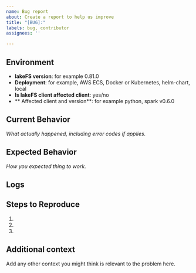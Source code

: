 ```yaml
---
name: Bug report
about: Create a report to help us improve
title: "[BUG]:"
labels: bug, contributor
assignees: ''

---
```


<!-- 
Hello Axolotl!

Thank you for contributing to the lakeFS project.
We appreciate the time you invest in filing a bug report and created this template to help make this process easier. It's really important to have all the information and context, to ensure we can properly address your issue. 
Please use the following references to fill out the bug report.

--> 

## Environment
- **lakeFS version**:  for example 0.81.0
- **Deployment**: for example, AWS ECS, Docker or Kubernetes, helm-chart, local
- **Is lakeFS client affected client**: yes/no
- ** Affected client and version**: for example python, spark v0.6.0

## Current Behavior
*What actually happened, including error codes if applies.*

## Expected Behavior
*How you expected thing to work.*

## Logs
<!--
If available provide any logs relevant to the issue (lakeFS, clients, ecosystem)
-->

## Steps to Reproduce
1.
2.
3.

## Additional context
Add any other context you might think is relevant to the problem here.

